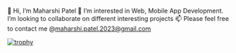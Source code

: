 👋 Hi, I’m Maharshi Patel
👀 I’m interested in Web, Mobile App Development. I’m looking to collaborate on different interesting projects
📫 Please feel free to contact me @maharshi.patel.2023@gmail.com

<!--
**yours-truly-rshi/yours-truly-rshi** is a ✨ _special_ ✨ repository because its `README.md` (this file) appears on your GitHub profile.

Here are some ideas to get you started:

- 🔭 I’m currently working on ...
- 🌱 I’m currently learning ...
- 👯 I’m looking to collaborate on ...
- 🤔 I’m looking for help with ...
- 💬 Ask me about ...
- 📫 How to reach me: ...
- 😄 Pronouns: ...
- ⚡ Fun fact: ...
-->

[![trophy](https://github-profile-trophy.vercel.app/?username=yours-truly-rshi&theme=darkhub&no-frame=true&rank=-C)](https://github.com/ryo-ma/github-profile-trophy)
